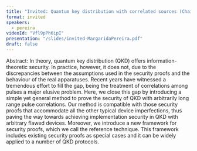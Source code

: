 ```yaml
---
title: "Invited: Quantum key distribution with correlated sources (Chairs: Roger Colbeck and Li Qian)"
format: invited
speakers:
  - pereira
videoId: "Vfl9pPh6ipI"
presentation: "/slides/invited-MargaridaPereira.pdf"
draft: false
---
```

Abstract: In theory, quantum key distribution (QKD) offers information-theoretic security. In practice, however, it does not, due to the discrepancies between the assumptions used in the security proofs and the behaviour of the real apparatuses. Recent years have witnessed a tremendous effort to fill the gap, being the treatment of correlations among pulses a major elusive problem. Here, we close this gap by introducing a simple yet general method to prove the security of QKD with arbitrarily long range pulse correlations. Our method is compatible with those security proofs that accommodate all the other typical device imperfections, thus paving the way towards achieving implementation security in QKD with arbitrary flawed devices. Moreover, we introduce a new framework for security proofs, which we call the reference technique. This framework includes existing security proofs as special cases and it can be widely applied to a number of QKD protocols.
